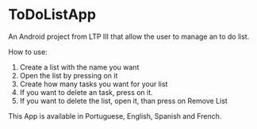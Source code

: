 # ToDoListApp
An Android project from LTP III that allow the user to manage an to do list. 

How to use:

1. Create a list with the name you want
2. Open the list by pressing on it
3. Create how many tasks you want for your list
4. If you want to delete an task, press on it.
5. If you want to delete the list, open it, than press on Remove List

This App is available in Portuguese, English, Spanish and French.